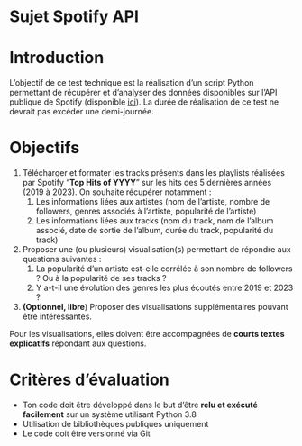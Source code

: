 # Sujet Spotify API

# Introduction

L’objectif de ce test technique est la réalisation d’un script Python permettant de récupérer et d’analyser des données disponibles sur l’API publique de Spotify (disponible [ici](https://developer.spotify.com/documentation/web-api)). La durée de réalisation de ce test ne devrait pas excéder une demi-journée. 

# Objectifs

1. Télécharger et formater les tracks présents dans les playlists réalisées par Spotify “**Top Hits of YYYY**” sur les hits des 5 dernières années (2019 à 2023). On souhaite récupérer notamment : 
    1. Les informations liées aux artistes (nom de l’artiste, nombre de followers, genres associés à l’artiste, popularité de l’artiste)
    2. Les informations liées aux tracks (nom du track, nom de l’album associé, date de sortie de l’album, durée du track, popularité du track)
2. Proposer une (ou plusieurs) visualisation(s) permettant de répondre aux questions suivantes : 
    1. La popularité d’un artiste est-elle corrélée à son nombre de followers ? Ou à la popularité de ses tracks ? 
    2. Y a-t-il une évolution des genres les plus écoutés entre 2019 et 2023 ?
3. **(Optionnel, libre**) Proposer des visualisations supplémentaires pouvant être intéressantes. 

Pour les visualisations, elles doivent être accompagnées de **courts textes explicatifs** répondant aux questions. 

# Critères d’évaluation

- Ton code doit être développé dans le but d’être **relu et exécuté facilement** sur un système utilisant Python 3.8
- Utilisation de bibliothèques publiques uniquement
- Le code doit être versionné via Git